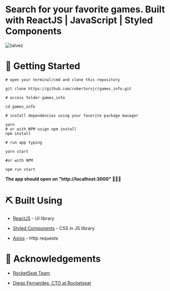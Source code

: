 # Search for your favorite games. Built with ReactJS | JavaScript | Styled Components

![talvez](https://user-images.githubusercontent.com/71423080/111425896-90787680-86d2-11eb-907d-16ba497a05a9.png)

# :checkered_flag: Getting Started

```
# open your terminal/cmd and clone this repository

git clone https://github.com/robertorsjr/games_info.git

# access folder games_info

cd games_info

# install dependencies using your favorite package manager

yarn
# or with NPM usign npm install
npm install

# run app typing

yarn start

#or with NPM

npm run start
```
**The app should open on "http://localhost:3000" 🎉🎉🎉**
#

# :pick: Built Using

- [ReactJS](https://www.google.com/url?sa=t&rct=j&q=&esrc=s&source=web&cd=1&cad=rja&uact=8&ved=2ahUKEwie4-3NjZPpAhU7EbkGHRGZBoQQFjAAegQIExAC&url=https%3A%2F%2Fpt-br.reactjs.org%2F&usg=AOvVaw3IQxnDAV4OTuyk7FEN--qA) - UI library

- [Styled Components](https://www.google.com/url?sa=t&rct=j&q=&esrc=s&source=web&cd=1&cad=rja&uact=8&ved=2ahUKEwj5n6jJjZPpAhV6LLkGHed1B80QFjAAegQIBxAC&url=https%3A%2F%2Fwww.styled-components.com%2F&usg=AOvVaw0J6heqwwkbKYNkr_2e7jIU) - CSS in JS library

- [Axios](https://www.google.com/url?sa=t&rct=j&q=&esrc=s&source=web&cd=1&cad=rja&uact=8&ved=2ahUKEwjcm422jZPpAhXlH7kGHYk4AK8QFjAAegQIAxAB&url=https%3A%2F%2Fgithub.com%2Faxios%2Faxios&usg=AOvVaw266wVW3XPRY46nOw2ULXdh) - Http requests
#

# :tada: Acknowledgements

- [RocketSeat Team](https://rocketseat.com.br/)

- [Diego Fernandes, CTO at Rocketseat](https://github.com/diego3g)
